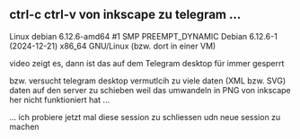 ## ctrl-c ctrl-v von inkscape zu telegram ...


Linux debian 6.12.6-amd64 #1 SMP PREEMPT_DYNAMIC Debian 6.12.6-1 (2024-12-21) x86_64 GNU/Linux (bzw. dort in einer VM)

video zeigt es, dann ist das auf dem Telegram desktop für immer gesperrt

bzw. versucht telegram desktop vermutlcih zu viele daten (XML bzw. SVG) daten auf den server zu schieben weil das umwandeln in PNG von inkscape her nicht funktioniert hat ...

... ich probiere jetzt mal diese session zu schliessen udn neue session zu machen





